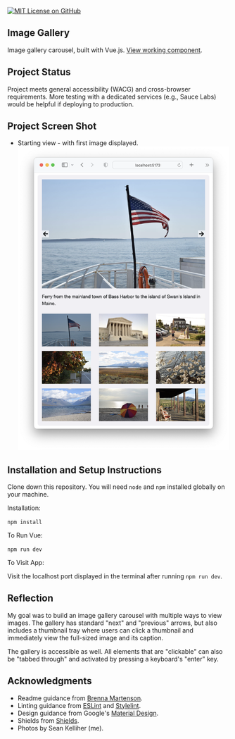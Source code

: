 [![MIT License on GitHub](https://img.shields.io/github/license/seankelliher/img-gallery?style=flat-square)](/LICENSE.txt)
## Image Gallery

Image gallery carousel, built with Vue.js. [View working component](https://sean-kelliher-img-gallery.netlify.app).

## Project Status

Project meets general accessibility (WACG) and cross-browser requirements. More testing with a dedicated services (e.g., Sauce Labs) would be helpful if deploying to production.

## Project Screen Shot

* Starting view - with first image displayed.
![screen shot of project](/screenshots/img-gallery-screenshot1.png?s=600)

## Installation and Setup Instructions

Clone down this repository. You will need `node` and `npm` installed globally on your machine.

Installation:

`npm install`  

To Run Vue:

`npm run dev`   

To Visit App:

Visit the localhost port displayed in the terminal after running `npm run dev`.

## Reflection

My goal was to build an image gallery carousel with multiple ways to view images. The gallery has standard "next" and "previous" arrows, but also includes a thumbnail tray where users can click a thumbnail and immediately view the full-sized image and its caption.

The gallery is accessible as well. All elements that are "clickable" can also be "tabbed through" and activated by pressing a keyboard's "enter" key.

## Acknowledgments

* Readme guidance from [Brenna Martenson](https://gist.github.com/martensonbj/6bf2ec2ed55f5be723415ea73c4557c4).
* Linting guidance from [ESLint](https://eslint.org) and [Stylelint](https://stylelint.io).
* Design guidance from Google's [Material Design](https://material.io/design).
* Shields from [Shields](https://shields.io).
* Photos by Sean Kelliher (me).